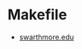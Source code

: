 # Makefile

* [swarthmore.edu](https://www.cs.swarthmore.edu/~newhall/unixhelp/howto_makefiles.html)